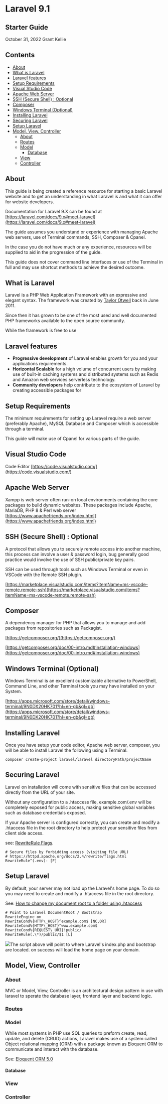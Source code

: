 # **Laravel 9.1**
## **Starter Guide**

October 31, 2022
Grant Kellie

## Contents
- [About](#about)
- [What is Laravel](#what-is-laravel)
- [Laravel features](#laravel-features)
- [Setup Requirements](#setup-requirements)
- [Visual Studio Code](#visual-studio-code)
- [Apache Web Server](#apache-web-server)
- [SSH (Secure Shell) : Optional](#ssh--secure-shell----optional)
- [Composer](#composer)
- [Windows Terminal (Optional)](#windows-terminal--optional-)
- [Installing Laravel](#installing-laravel)
- [Securing Laravel](#securing-laravel)
- [Setup Laravel](#setup-laravel)
- [Model, View, Controller](#model--view--controller)
  * [About](#about-1)
  * [Routes](#routes)
  * [Model](#model)
    + [Database](#database)
  * [View](#view)
  * [Controller](#controller)

## About

This guide is being created a reference resource for starting a basic Laravel website and to get an understanding in what Laravel is and what it can offer for website developers.

Documentation for Laravel 9.X can be found at [https://laravel.com/docs/9.x#meet-laravel](https://laravel.com/docs/9.x#meet-laravel)

The guide assumes you understand or experience with managing Apache web servers, use of Terminal commands, SSH, Composer & Cpanel.

In the case you do not have much or any experience, resources will be supplied to aid in the progression of the guide.

This guide does not cover command line interfaces or use of the Terminal in full and may use shortcut methods to achieve the desired outcome.

## What is Laravel

Laravel is a PHP Web Application Framework with an expressive and elegant syntax.
 The framework was created by [Taylor Otwell](https://github.com/sponsors/taylorotwell?frequency=recurring) back in June 2011.

 Since then it has grown to be one of the most used and well documented PHP frameworks available to the open source community.

 While the framework is free to use

## Laravel features

- **Progressive development** of Laravel enables growth for you and your applications requirements.
- **Horizontal Scalable** for a high volume of concurrent users by making use of built-in caching systems and distributed systems such as Redis and Amazon web services serverless technology.
- **Community developers** help contribute to the ecosystem of Laravel by creating accessible packages for

## Setup Requirements

The minimum requirements for setting up Laravel require a web server (preferably Apache), MySQL Database and Composer which is accessible through a terminal.

 This guide will make use of Cpanel for various parts of the guide.

## Visual Studio Code

Code Editor
[https://code.visualstudio.com/](https://code.visualstudio.com/)

## Apache Web Server

Xampp is web server often run-on local environments containing the core packages to build dynamic websites.
These packages include Apache, MariaDB, PHP 8 & Perl web server
[https://www.apachefriends.org/index.html](https://www.apachefriends.org/index.html)

## SSH (Secure Shell) : Optional

A protocol that allows you to securely remote access into another machine, this process can involve a user & password login, bug generally good practice would involve the use of SSH public/private key pairs.

SSH can be used through tools such as Windows Terminal or even in VSCode with the Remote SSH plugin.

[https://marketplace.visualstudio.com/items?itemName=ms-vscode-remote.remote-ssh](https://marketplace.visualstudio.com/items?itemName=ms-vscode-remote.remote-ssh)

## Composer

A dependency manager for PHP that allows you to manage and add packages from repositories such as Packagist.

[https://getcomposer.org/](https://getcomposer.org/)

[https://getcomposer.org/doc/00-intro.md#installation-windows](https://getcomposer.org/doc/00-intro.md#installation-windows)

## Windows Terminal (Optional)

Windows Terminal is an excellent customizable alternative to PowerShell, Command Line, and other Terminal tools you may have installed on your System.

[https://apps.microsoft.com/store/detail/windows-terminal/9N0DX20HK701?hl=en-gb&gl=gb](https://apps.microsoft.com/store/detail/windows-terminal/9N0DX20HK701?hl=en-gb&gl=gb)

## Installing Laravel

Once you have setup your code editor, Apache web server, composer, you will be able to install Laravel the following using a Terminal.

```terminal
composer create-project laravel/laravel directoryPath/projectName
```

## Securing Laravel

Laravel on installation will come with sensitive files that can be accessed directly from the URL of your site.

Without any configuration to a .htaccess file, example.com/.env will be completely exposed for public access, making sensitive global variables such as database credentials exposed.

If your Apache server is configured correctly, you can create and modify a .htaccess file in the root directory to help protect your sensitive files from client side access.

see: [RewriteRule Flags](https://httpd.apache.org/docs/2.4/rewrite/flags.html#:~:text=from%20external%20redirects.-,F%7Cforbidden,being%20downloaded%20from%20your%20server).

```
# Secure files by forbidding access (visiting file URL)
# https://httpd.apache.org/docs/2.4/rewrite/flags.html
RewriteRule^(.env)- [F]
```

## Setup Laravel

By default, your server may not load up the Laravel's home page.
To do so you may need to create and modify a .htaccess file in the root directory.

See: [How to change my document root to a folder using .htaccess](https://www.ecenica.com/support/answer/how-to-change-my-document-root-to-a-folder-using-htaccess/)


```terminal
# Point to Laravel DocumentRoot / Bootstrap
RewriteEngine on
RewriteCond%{HTTP\_HOST}^example.com$ [NC,OR]
RewriteCond%{HTTP\_HOST}^www.example.com$
RewriteCond%{REQUEST\_URI}!public/
RewriteRule(.\*)/public/$1 [L]
```

![](RackMultipart20230204-1-uv3f50_html_a2e605826ea7dd6a.png)The script above will point to where Laravel's index.php and bootstrap are located.
 on success will load the home page on your domain.

## Model, View, Controller

### About

MVC or Model, View, Controller is an architectural design pattern in use with laravel to sperate the database layer, frontend layer and backend logic.

### Routes

### Model

While most systems in PHP use SQL queries to preform create, read, update, and delete (CRUD) actions, Laravel makes use of a system called Object relational mapping (ORM) with a package known as Eloquent ORM to communicate and interact with the database.

See: [Eloquent ORM 5.0](https://laravel.com/docs/5.0/eloquent)

#### Database

### View

### Controller
